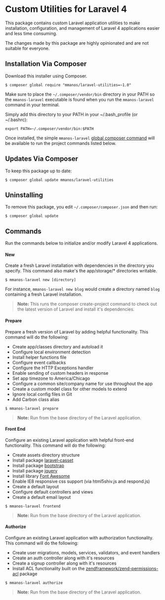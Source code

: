 # Custom Utilities for Laravel 4

This package contains custom Laravel application utilities to make installation, configuration, and management of Laravel 4 applications easier and less time consuming.

The changes made by this package are highly opinionated and are not suitable for everyone.

## Installation Via Composer

Download this installer using Composer.

```console
$ composer global require "mmanos/laravel-utilities=~1.0"
```

Make sure to place the `~/.composer/vendor/bin` directory in your PATH so the `mmanos-laravel` executable is found when you run the `mmanos-laravel` command in your terminal.

Simply add this directory to your PATH in your ~/.bash_profile (or ~/.bashrc):

```
export PATH=~/.composer/vendor/bin:$PATH
```

Once installed, the simple `mmanos-laravel` [global composer command](https://getcomposer.org/doc/03-cli.md#global) will be available to run the project commands listed below.

## Updates Via Composer

To keep this package up to date:

```console
$ composer global update mmanos/laravel-utilities
```

## Uninstalling

To remove this package, you edit `~/.composer/composer.json` and then run:

```console
$ composer global update
```

## Commands

Run the commands below to initialize and/or modify Laravel 4 applications.

#### New

Create a fresh Laravel installation with dependencies in the directory you specify.
This command also make's the app/storage/* directories writable.

```console
$ mmanos-laravel new [directory]
```

For instance, `mmanos-laravel new blog` would create a directory named `blog` containing a fresh Laravel installation.

> **Note:** This runs the composer create-project command to check out the latest version of Laravel and install it's dependencies.

#### Prepare

Prepare a fresh version of Laravel by adding helpful functionality. This command will do the following:

* Create app/classes directory and autoload it
* Configure local environment detection
* Install helper functions file
* Configure event callbacks
* Configure the HTTP Exceptions handler
* Enable sending of custom headers in response
* Set app timezone to America/Chicago
* Configure a common site/company name for use throughout the app
* Create a custom model class for other models to extend
* Ignore local config files in Git
* Add Carbon class alias

```console
$ mmanos-laravel prepare
```

> **Note:** Run from the base directory of the Laravel application.

#### Front End

Configure an existing Laravel application with helpful front-end functionality. This command will do the following:

* Create assets directory structure
* Install package [laravel-casset](https://github.com/mmanos/laravel-casset)
* Install package [bootstrap](https://github.com/twbs/bootstrap)
* Install package [jquery](https://github.com/jquery/jquery)
* Install library [Font Awesome](http://fontawesome.io/)
* Enable IE8 responsive css support (via html5shiv.js and respond.js)
* Create a default layout
* Configure default controllers and views
* Create a default email layout

```console
$ mmanos-laravel frontend
```

> **Note:** Run from the base directory of the Laravel application.

#### Authorize

Configure an existing Laravel application with authorization functionality. This command will do the following:

* Create user migrations, models, services, validators, and event handlers
* Create an auth controller along with it's resources
* Create a signup controller along with it's resources
* Install ACL functionality built on the [zendframework/zend-permissions-acl](http://framework.zend.com/manual/2.2/en/modules/zend.permissions.acl.intro.html) package

```console
$ mmanos-laravel authorize
```

> **Note:** Run from the base directory of the Laravel application.
